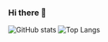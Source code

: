### Hi there 👋
![GitHub stats](https://github-readme-stats.vercel.app/api?username=oirodolfo&count_private=true&theme=tokyonight)
![Top Langs](https://github-readme-stats.vercel.app/api/top-langs/?username=oirodolfo&layout=compact&theme=tokyonight)


<!--
**oirodolfo/oirodolfo** is a ✨ _special_ ✨ repository because its `README.md` (this file) appears on your GitHub profile.

Here are some ideas to get you started:

- 🔭 I’m currently working on ...
- 🌱 I’m currently learning ...
- 👯 I’m looking to collaborate on ...
- 🤔 I’m looking for help with ...
- 💬 Ask me about ...
- 📫 How to reach me: ...
- 😄 Pronouns: ...
- ⚡ Fun fact: ...
-->
